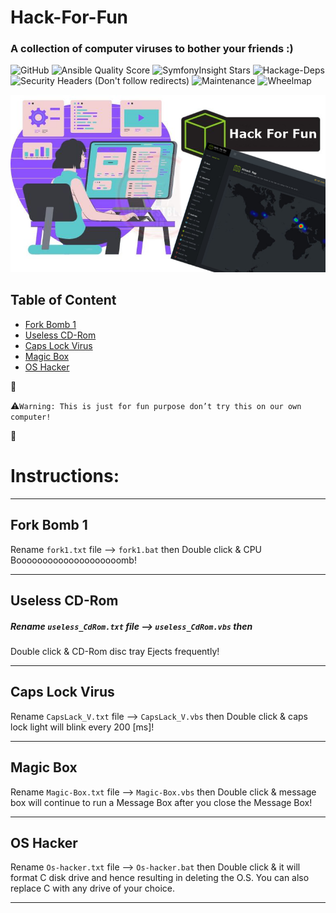 # Hack-For-Fun
### A collection of computer viruses to bother your friends :)


![GitHub](https://img.shields.io/github/license/saber-khakbiz/Hack-For-Fun?style=flat-square)
![Ansible Quality Score](https://img.shields.io/ansible/quality/432)
![SymfonyInsight Stars](https://img.shields.io/symfony/i/stars/825be328-29f8-44f7-a750-f82818ae9111)
![Hackage-Deps](https://img.shields.io/hackage-deps/v/some?style=flat-square)
![Security Headers (Don't follow redirects)](https://img.shields.io/security-headers?ignoreRedirects&url=https%3A%2F%2Fwww.shields.io)
![Maintenance](https://img.shields.io/maintenance/yes/2030)
![Wheelmap](https://img.shields.io/wheelmap/a/26699541?style=flat-square)

![img](https://github.com/saber-khakbiz/Hack-For-Fun/blob/main/img/img/HTB-Hack-the-box.png)


## Table of Content
* [Fork Bomb 1](#fork-bomb-tiny)
* [Useless CD-Rom](#useless-cd-rom)
* [Caps Lock Virus](#capslack-virus)
* [Magic Box](#magic-box)
* [OS Hacker](#os-hacker)


:construction:

:warning:`Warning: This is just for fun purpose don’t try this on our own computer!`

:construction:



# Instructions:

--------------------------------------------------
## Fork Bomb 1

Rename `fork1.txt` file --> `fork1.bat` then
Double click & CPU Boooooooooooooooooooomb!


**************************************************

## Useless CD-Rom

##### Rename `useless_CdRom.txt` file --> `useless_CdRom.vbs` then
Double click & CD-Rom disc tray Ejects frequently!

*************************************************

## Caps Lock Virus

Rename `CapsLack_V.txt` file --> `CapsLack_V.vbs` then
Double click & caps lock light will blink every 200 [ms]!

*************************************************

## Magic Box

Rename `Magic-Box.txt` file --> `Magic-Box.vbs` then
Double click &  message box will continue to run a Message Box after
you close the Message Box!

*************************************************

## OS Hacker

Rename `Os-hacker.txt` file --> `Os-hacker.bat` then
Double click & it will format C disk drive and hence resulting
in deleting the O.S. You can also replace C with any drive of your choice.

*************************************************
